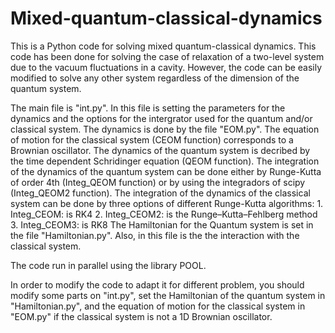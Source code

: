 # Mixed-quantum-classical-dynamics

This is a Python code for solving mixed quantum-classical dynamics.
This code has been done for solving the case of relaxation of a two-level system due to the vacuum fluctuations in a cavity.
However, the code can be easily modified to solve any other system regardless of the dimension of the quantum system.

The main file is "int.py". In this file is setting the parameters for the dynamics and the options for the intergrator used for the quantum and/or classical system. 
The dynamics is done by the file "EOM.py". The equation of motion for the classical system (CEOM function) corresponds to a Brownian oscillator. The dynamics of the quantum system 
is decribed by the time dependent Schridinger equation (QEOM function). 
The integration of the dynamics of the quantum system can be done either by Runge-Kutta of order 4th (Integ_QEOM function) or by using the integradors of scipy (Integ_QEOM2 function).
The integration of the dynamics of the classical system can be done by three options of different Runge-Kutta algorithms:
      1. Integ_CEOM:  is RK4
      2. Integ_CEOM2:  is the Runge–Kutta–Fehlberg method
      3. Integ_CEOM3: is RK8
The Hamiltonian for the Quantum system is set in the file "Hamiltonian.py". Also, in this file is the the interaction with the classical system.

The code run in parallel using the library POOL. 

In order to modify the code to adapt it for different problem, you should modify some parts on "int.py", set the Hamiltonian of the quantum system in "Hamiltonian.py", and the equation of motion for the classical system in "EOM.py" if the classical system is not a 1D Brownian oscillator. 

